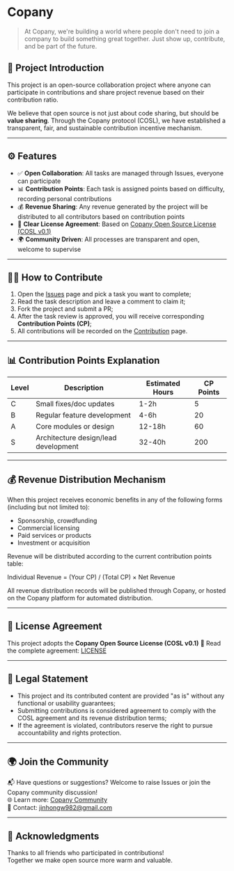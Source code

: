# Copany

> At Copany, we're building a world where people don't need to join a company to build something great together. Just show up, contribute, and be part of the future.

## 🚀 Project Introduction

This project is an open-source collaboration project where anyone can participate in contributions and share project revenue based on their contribution ratio.

We believe that open source is not just about code sharing, but should be **value sharing**. Through the Copany protocol (COSL), we have established a transparent, fair, and sustainable contribution incentive mechanism.

---

## ⚙️ Features

- ✅ **Open Collaboration**: All tasks are managed through Issues, everyone can participate
- 📊 **Contribution Points**: Each task is assigned points based on difficulty, recording personal contributions
- 💰 **Revenue Sharing**: Any revenue generated by the project will be distributed to all contributors based on contribution points
- 📖 **Clear License Agreement**: Based on [Copany Open Source License (COSL v0.1)](https://github.com/Copanies/Copany/blob/main/LICENSE)
- 🌍 **Community Driven**: All processes are transparent and open, welcome to supervise

---

## 🧑‍💻 How to Contribute

1. Open the [Issues](https://copany-app-229305319236.asia-east1.run.app/copany/5?tab=Cooperate) page and pick a task you want to complete;
2. Read the task description and leave a comment to claim it;
3. Fork the project and submit a PR;
4. After the task review is approved, you will receive corresponding **Contribution Points (CP)**;
5. All contributions will be recorded on the [Contribution](https://copany-app-229305319236.asia-east1.run.app/copany/5?tab=Contribution) page.

---

## 📊 Contribution Points Explanation

| Level | Description                          | Estimated Hours | CP Points |
| ----- | ------------------------------------ | --------------- | --------- |
| C     | Small fixes/doc updates              | 1-2h            | 5         |
| B     | Regular feature development          | 4-6h            | 20        |
| A     | Core modules or design               | 12-18h          | 60        |
| S     | Architecture design/lead development | 32-40h          | 200       |

---

## 💰 Revenue Distribution Mechanism

When this project receives economic benefits in any of the following forms (including but not limited to):

- Sponsorship, crowdfunding
- Commercial licensing
- Paid services or products
- Investment or acquisition

Revenue will be distributed according to the current contribution points table:

Individual Revenue = (Your CP) / (Total CP) × Net Revenue

All revenue distribution records will be published through Copany, or hosted on the Copany platform for automated distribution.

---

## 📄 License Agreement

This project adopts the **Copany Open Source License (COSL v0.1)**
📖 Read the complete agreement: [LICENSE](https://github.com/Copanies/Copany/blob/main/LICENSE)

---

## 🧾 Legal Statement

- This project and its contributed content are provided "as is" without any functional or usability guarantees;
- Submitting contributions is considered agreement to comply with the COSL agreement and its revenue distribution terms;
- If the agreement is violated, contributors reserve the right to pursue accountability and rights protection.

---

## 🌍 Join the Community

📬 Have questions or suggestions? Welcome to raise Issues or join the Copany community discussion!  
🌐 Learn more: [Copany Community](https://copany-app-229305319236.asia-east1.run.app/copany/5)  
📧 Contact: jinhongw982@gmail.com

---

## 🙌 Acknowledgments

Thanks to all friends who participated in contributions!  
Together we make open source more warm and valuable.
